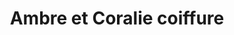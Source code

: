 ---
title: "Ambre et Coralie coiffure"
url: /langrune-sur-mer/ambre-et-coralie-coiffure/
shop: coiffeur
---